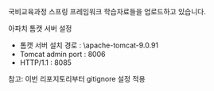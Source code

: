 국비교육과정 스프링 프레임워크 학습자료들을 업로드하고 있습니다.

아파치 톰캣 서버 설정

* 톰캣 서버 설치 경로 : \apache-tomcat-9.0.91
* Tomcat admin port : 8006
* HTTP/1.1 : 8085

참고: 이번 리포지토리부터 gitignore 설정 적용
